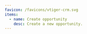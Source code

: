 ```yaml
---
favicon: /favicons/vtiger-crm.svg
items:
  - name: Create opportunity
    desc: Create a new opportunity.
---
```


<script setup>
  import CustomListing from '../../components/CustomListing.vue'
</script>

<CustomListing />

